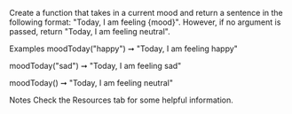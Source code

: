 Create a function that takes in a current mood and return a sentence in the following format: "Today, I am feeling {mood}". However, if no argument is passed, return "Today, I am feeling neutral".

Examples
moodToday("happy") ➞ "Today, I am feeling happy"

moodToday("sad") ➞ "Today, I am feeling sad"

moodToday() ➞ "Today, I am feeling neutral"

Notes
Check the Resources tab for some helpful information.